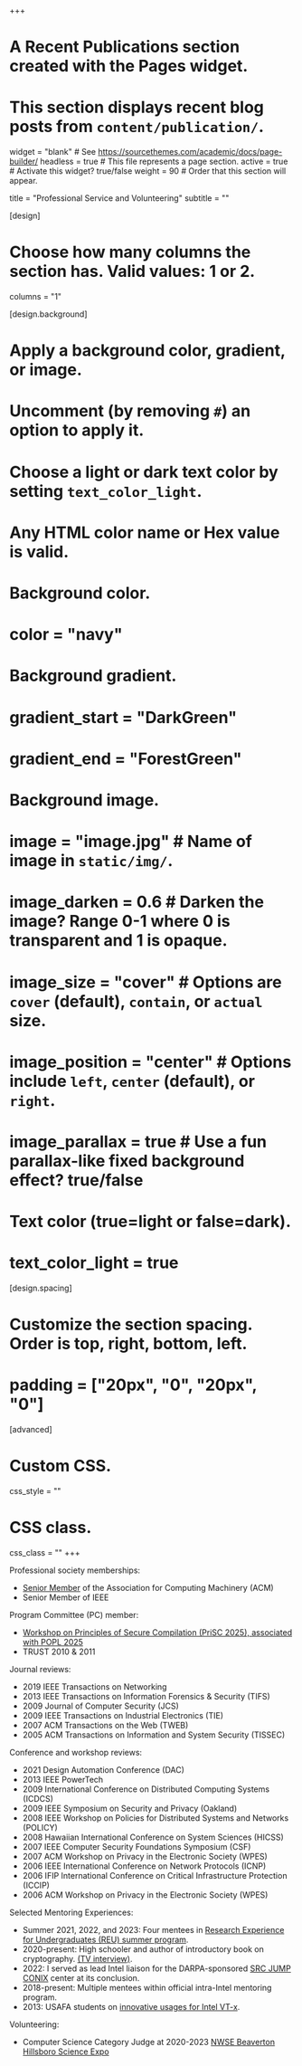 +++
# A Recent Publications section created with the Pages widget.
# This section displays recent blog posts from `content/publication/`.

widget = "blank"  # See https://sourcethemes.com/academic/docs/page-builder/
headless = true  # This file represents a page section.
active = true  # Activate this widget? true/false
weight = 90  # Order that this section will appear.

title = "Professional Service and Volunteering"
subtitle = ""

[design]
  # Choose how many columns the section has. Valid values: 1 or 2.
  columns = "1"

[design.background]
  # Apply a background color, gradient, or image.
  #   Uncomment (by removing `#`) an option to apply it.
  #   Choose a light or dark text color by setting `text_color_light`.
  #   Any HTML color name or Hex value is valid.

  # Background color.
  # color = "navy"
  
  # Background gradient.
  # gradient_start = "DarkGreen"
  # gradient_end = "ForestGreen"
  
  # Background image.
  # image = "image.jpg"  # Name of image in `static/img/`.
  # image_darken = 0.6  # Darken the image? Range 0-1 where 0 is transparent and 1 is opaque.
  # image_size = "cover"  #  Options are `cover` (default), `contain`, or `actual` size.
  # image_position = "center"  # Options include `left`, `center` (default), or `right`.
  # image_parallax = true  # Use a fun parallax-like fixed background effect? true/false
  
  # Text color (true=light or false=dark).
  # text_color_light = true

[design.spacing]
  # Customize the section spacing. Order is top, right, bottom, left.
  # padding = ["20px", "0", "20px", "0"]

[advanced]
 # Custom CSS. 
 css_style = ""
 
 # CSS class.
 css_class = ""
+++

Professional society memberships:
 - [Senior Member](https://awards.acm.org/award_winners/lemay_0552118) of the Association for Computing Machinery (ACM)
 - Senior Member of IEEE

Program Committee (PC) member:
 - [Workshop on Principles of Secure Compilation (PriSC 2025), associated with POPL 2025](https://popl25.sigplan.org/home/prisc-2025)
 - TRUST 2010 & 2011

Journal reviews:
 - 2019 IEEE Transactions on Networking
 - 2013 IEEE Transactions on Information Forensics & Security (TIFS)
 - 2009 Journal of Computer Security (JCS)
 - 2009 IEEE Transactions on Industrial Electronics (TIE)
 - 2007 ACM Transactions on the Web (TWEB)
 - 2005 ACM Transactions on Information and System Security (TISSEC)

Conference and workshop reviews:
 - 2021 Design Automation Conference (DAC)
 - 2013 IEEE PowerTech
 - 2009 International Conference on Distributed Computing Systems (ICDCS)
 - 2009 IEEE Symposium on Security and Privacy (Oakland)
 - 2008 IEEE Workshop on Policies for Distributed Systems and Networks (POLICY)
 - 2008 Hawaiian International Conference on System Sciences (HICSS)
 - 2007 IEEE Computer Security Foundations Symposium (CSF)
 - 2007 ACM Workshop on Privacy in the Electronic Society (WPES)
 - 2006 IEEE International Conference on Network Protocols (ICNP)
 - 2006 IFIP International Conference on Critical Infrastructure Protection (ICCIP)
 - 2006 ACM Workshop on Privacy in the Electronic Society (WPES)

Selected Mentoring Experiences:
 - Summer 2021, 2022, and 2023: Four mentees in [Research Experience for Undergraduates (REU) summer program](https://ece.princeton.edu/news/princeton-and-intel-join-forces-create-more-inclusive-research-career-pipeline).
 - 2020-present: High schooler and author of introductory book on cryptography. [(TV interview)](https://www.kgw.com/article/news/local/beaverton-student-publishes-book-on-cryptography/283-b00c6f67-79c5-4d60-990a-6e43ae94f863).
 - 2022: I served as lead Intel liaison for the DARPA-sponsored [SRC JUMP CONIX](https://conix.io) center at its conclusion.
 - 2018-present: Multiple mentees within official intra-Intel mentoring program.
 - 2013: USAFA students on [innovative usages for Intel VT-x](https://apps.dtic.mil/sti/tr/pdf/ADA591718.pdf).

Volunteering:
 - Computer Science Category Judge at 2020-2023 [NWSE Beaverton Hillsboro Science Expo](http://beavhillsciexpo.weebly.com/)
